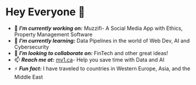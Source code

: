 # Hey Everyone 👋
 - 🔭 ***I’m currently working on:*** Muzzifi- A Social Media App with Ethics, Property Management Software
 - 🌱 ***I’m currently learning:*** Data Pipelines in the world of Web Dev, AI and Cybersecurity 
 - 👯 ***I’m looking to collaborate on:*** FinTech and other great ideas!
 - 📫 ***Reach me at:*** [mv1.ca](https://www.mv1.ca/)- Help you save time with Data and AI
 - ⚡ ***Fun fact:*** I have traveled to countries in Western Europe, Asia, and the Middle East
 
